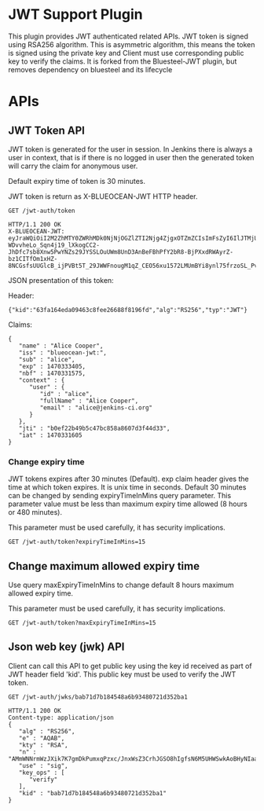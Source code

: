 # JWT Support Plugin

This plugin provides JWT authenticated related APIs. JWT token is signed using RSA256 algorithm. This is asymmetric 
algorithm, this means the token is signed using the private key and Client must use corresponding public key to verify 
the claims. It is forked from the Bluesteel-JWT plugin, but removes dependency on bluesteel and its lifecycle

# APIs

## JWT Token API

JWT token is generated for the user in session. In Jenkins there is always a user in context, that is if there is no 
logged in user then the generated token will carry the claim for anonymous user.

Default expiry time of token is 30 minutes.

JWT token is return as X-BLUEOCEAN-JWT HTTP header. 


    GET /jwt-auth/token
    
    HTTP/1.1 200 OK
    X-BLUEOCEAN-JWT: eyJraWQiOiI2M2ZhMTY0ZWRhMDk0NjNjOGZlZTI2Njg4ZjgxOTZmZCIsImFsZyI6IlJTMjU2IiwidHlwIjoiSldUIn0.eyJqdGkiOiJiMGVmMjJiNDliNWM0N2JjODU4YTg2MDdkM2Y0NGQzMyIsImlzcyI6ImJsdWVvY2Vhbi1qd3Q6Iiwic3ViIjoiYWxpY2UiLCJuYW1lIjoiQWxpY2UgQ29vcGVyIiwiaWF0IjoxNDcwMzMxNjA1LCJleHAiOjE0NzAzMzM0MDUsIm5iZiI6MTQ3MDMzMTU3NSwiY29udGV4dCI6eyJ1c2VyIjp7ImlkIjoiYWxpY2UiLCJmdWxsTmFtZSI6IkFsaWNlIENvb3BlciIsImVtYWlsIjoiYWxpY2VAamVua2lucy1jaS5vcmcifX19.H1iZAR2ajMeWRhh1VDdbqOtD7Wo0e0FZx8JDDNzphLu2DaLlxVRzBbhZ5TllvPx787kbNeK2tymFu_2Y_59qkq7YxZkrJctZTeiHVlTlHIxf2woBBggkIgoSvzNSsCcX73vjH5A5e54T5e8rUjF56XP05d5-WDvvheLo_Sqn4j19_lXkogCC2-JhDfc7sb8Xnw5PwYNZs29JYSSLOuUWm8UnD3AnBeFBhPfY2bR8-BjPXxdRWAyrZ-bz1CITfOm1xHZ-8NCGsfsUUGlcB_ijPVBt5T_29JWWFnougM1qZ_CEO56xu1572LMUmBYi8ynl75frzoSL_PvZYMXF47zcdg

JSON presentation of this token:

Header:

    {"kid":"63fa164eda09463c8fee26688f8196fd","alg":"RS256","typ":"JWT"}
    
Claims:

    {
       "name" : "Alice Cooper",
       "iss" : "blueocean-jwt:",
       "sub" : "alice",
       "exp" : 1470333405,
       "nbf" : 1470331575,
       "context" : {
          "user" : {
             "id" : "alice",
             "fullName" : "Alice Cooper",
             "email" : "alice@jenkins-ci.org"
          }
       },
       "jti" : "b0ef22b49b5c47bc858a8607d3f44d33",
       "iat" : 1470331605
    }

### Change expiry time

JWT tokens expires after 30 minutes (Default). exp claim header gives the time at which token expires. It is unix time 
in seconds. Default 30 minutes can be changed by sending expiryTimeInMins query parameter. This parameter value must be 
less than maximum expiry time allowed (8 hours or 480 minutes).   

This parameter must be used carefully, it has security implications.

    GET /jwt-auth/token?expiryTimeInMins=15

## Change maximum allowed expiry time

Use query maxExpiryTimeInMins to change default 8 hours maximum allowed expiry time.

This parameter must be used carefully, it has security implications.

    GET /jwt-auth/token?maxExpiryTimeInMins=15

## Json web key (jwk) API 

Client can call this API to get public key using the key id received as part of JWT header field 'kid'. This public key 
must be used to verify the JWT token.

    GET /jwt-auth/jwks/bab71d7b184548a6b93480721d352ba1
     
    HTTP/1.1 200 OK
    Content-type: application/json
    {
       "alg" : "RS256",
       "e" : "AQAB",
       "kty" : "RSA",
       "n" : "AMmWNNrmWzJXik7K7gmDkPumxqPzxc/JnxWsZ3CrhJGSO8hIgfsN6M5UHWSwkAoBHyNIaaPXhubWpcWCRewiI0U2Aw4jO3vzxNndRB9YaDPrrWDjvKBaqMC08IePPxmxXCj3ZS0QoEpf6rczdm2f9Of6Fro0TufXf2EYjLndBH7ep6iDQ4/TG7FkD7o39/GXuHAin0sz7atrPun3tlkuxllu5XNV+yW6WusrNIz3txyvKKEyQX950eW/6mMD0hS6yT7TbAwfrxkTnq4SiagCTllV+ct4wfnONDrao3WYgZnNgohsX/nEnYMHYq592n2WZW/i2+PNaFZlL2+3QgWO4qc=",
       "use" : "sig",
       "key_ops" : [
          "verify"
       ],
       "kid" : "bab71d7b184548a6b93480721d352ba1"
    }

 
